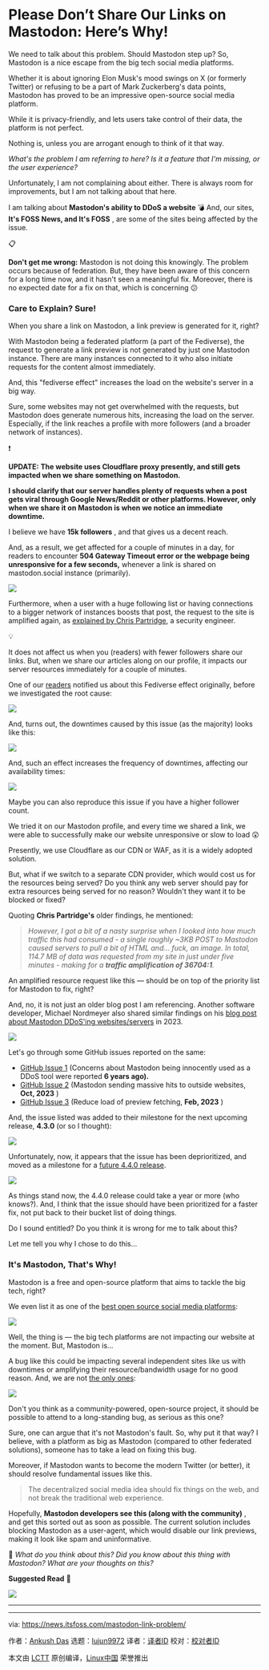[#]: subject: "Please Don’t Share Our Links on Mastodon: Here’s Why!"
[#]: via: "https://news.itsfoss.com/mastodon-link-problem/"
[#]: author: "Ankush Das https://news.itsfoss.com/author/ankush/"
[#]: collector: "lujun9972/lctt-scripts-1705972010"
[#]: translator: " "
[#]: reviewer: " "
[#]: publisher: " "
[#]: url: " "

Please Don’t Share Our Links on Mastodon: Here’s Why!
======
We need to talk about this problem. Should Mastodon step up?
So, Mastodon is a nice escape from the big tech social media platforms.

Whether it is about ignoring Elon Musk's mood swings on X (or formerly Twitter) or refusing to be a part of Mark Zuckerberg's data points, Mastodon has proved to be an impressive open-source social media platform.

While it is privacy-friendly, and lets users take control of their data, the platform is not perfect.

Nothing is, unless you are arrogant enough to think of it that way.

_What's the problem I am referring to here? Is it a feature that I'm missing, or the user experience?_

Unfortunately, I am not complaining about either. There is always room for improvements, but I am not talking about that here.

I am talking about **Mastodon's ability to DDoS a website** 💣 And, our sites, **It's FOSS News, and It's FOSS** , are some of the sites being affected by the issue.

📋

****Don't get me wrong:**** Mastodon is not doing this knowingly. The problem occurs because of federation. But, they have been aware of this concern for a long time now, and it hasn't seen a meaningful fix. Moreover, there is no expected date for a fix on that, which is concerning 😕

### Care to Explain? Sure!

When you share a link on Mastodon, a link preview is generated for it, right?

With Mastodon being a federated platform (a part of the Fediverse), the request to generate a link preview is not generated by just one Mastodon instance. There are many instances connected to it who also initiate requests for the content almost immediately.

And, this "fediverse effect" increases the load on the website's server in a big way.

Sure, some websites may not get overwhelmed with the requests, but Mastodon does generate numerous hits, increasing the load on the server. Especially, if the link reaches a profile with more followers (and a broader network of instances).

❗

****UPDATE:**** __The website uses Cloudflare proxy presently, and still gets impacted when we share something on Mastodon.__

__I should clarify that our server handles plenty of requests when a post gets viral through Google News/Reddit or other platforms. However, only when we share it on Mastodon is when we notice an immediate downtime.__

I believe we have **15k followers** , and that gives us a decent reach.

And, as a result, we get affected for a couple of minutes in a day, for readers to encounter **504 Gateway Timeout error or the webpage being unresponsive for a few seconds,** whenever a link is shared on mastodon.social instance (primarily).

![][1]

Furthermore, when a user with a huge following list or having connections to a bigger network of instances boosts that post, the request to the site is amplified again, as [explained by Chris Partridge][2], a security engineer.

💡

It does not affect us when you (readers) with fewer followers share our links. But, when we share our articles along on our profile, it impacts our server resources immediately for a couple of minutes.

One of our [readers][3] notified us about this Fediverse effect originally, before we investigated the root cause:

![][4]

And, turns out, the downtimes caused by this issue (as the majority) looks like this:

![][5]

And, such an effect increases the frequency of downtimes, affecting our availability times:

![][6]

Maybe you can also reproduce this issue if you have a higher follower count.

We tried it on our Mastodon profile, and every time we shared a link, we were able to successfully make our website unresponsive or slow to load 😲

Presently, we use Cloudflare as our CDN or WAF, as it is a widely adopted solution.

But, what if we switch to a separate CDN provider, which would cost us for the resources being served? Do you think any web server should pay for extra resources being served for no reason? Wouldn't they want it to be blocked or fixed?

Quoting **Chris Partridge's** older findings, he mentioned:

> _However, I got a bit of a nasty surprise when I looked into how much traffic this had consumed - a single roughly ~3KB POST to Mastodon caused servers to pull a bit of HTML and… fuck, an image. In total, 114.7 MB of data was requested from my site in just under five minutes - making for a **traffic amplification of 36704:1**._

An amplified resource request like this — should be on top of the priority list for Mastodon to fix, right?

And, no, it is not just an older blog post I am referencing. Another software developer, Michael Nordmeyer also shared similar findings on his [blog post about Mastodon DDoS'ing websites/servers][7] in 2023.

![][8]

Let's go through some GitHub issues reported on the same:

  * [GitHub Issue 1][9] (Concerns about Mastodon being innocently used as a DDoS tool were reported **6 years ago).**
  * [GitHub Issue 2][10] (Mastodon sending massive hits to outside websites, **Oct, 2023** )
  * [GitHub Issue 3][11] (Reduce load of preview fetching, **Feb, 2023** )



And, the issue listed was added to their milestone for the next upcoming release, **4.3.0** (or so I thought):

![][12]

Unfortunately, now, it appears that the issue has been deprioritized, and moved as a milestone for a [future 4.4.0 release][13].

![][14]

As things stand now, the 4.4.0 release could take a year or more (who knows?). And, I think that the issue should have been prioritized for a faster fix, not put back to their bucket list of doing things.

Do I sound entitled? Do you think it is wrong for me to talk about this?

Let me tell you why I chose to do this...

### It's Mastodon, That's Why!

Mastodon is a free and open-source platform that aims to tackle the big tech, right?

We even list it as one of the [best open source social media platforms][15]:

![][16]

Well, the thing is — the big tech platforms are not impacting our website at the moment. But, Mastodon is...

A bug like this could be impacting several independent sites like us with downtimes or amplifying their resource/bandwidth usage for no good reason. And, we are not [the only ones][17]:

![][18]

Don't you think as a community-powered, open-source project, it should be possible to attend to a long-standing bug, as serious as this one?

Sure, one can argue that it's not Mastodon's fault. So, why put it that way? I believe, with a platform as big as Mastodon (compared to other federated solutions), someone has to take a lead on fixing this bug.

Moreover, if Mastodon wants to become the modern Twitter (or better), it should resolve fundamental issues like this.

> The decentralized social media idea should fix things on the web, and not break the traditional web experience.

Hopefully, **Mastodon developers see this (along with the community)** , and get this sorted out as soon as possible. The current solution includes blocking Mastodon as a user-agent, which would disable our link previews, making it look like spam and uninformative.

💬 _What do you think about this? Did you know about this thing with Mastodon? What are your thoughts on this?_

**Suggested Read** 📖

![][16]

* * *

--------------------------------------------------------------------------------

via: https://news.itsfoss.com/mastodon-link-problem/

作者：[Ankush Das][a]
选题：[lujun9972][b]
译者：[译者ID](https://github.com/译者ID)
校对：[校对者ID](https://github.com/校对者ID)

本文由 [LCTT](https://github.com/LCTT/TranslateProject) 原创编译，[Linux中国](https://linux.cn/) 荣誉推出

[a]: https://news.itsfoss.com/author/ankush/
[b]: https://github.com/lujun9972
[1]: https://news.itsfoss.com/content/images/2024/04/itsfoss-main.png
[2]: https://chris.partridge.tech/2022/request-amplification-in-mastodon/
[3]: https://mastodon.social/@t3rr0rz0n3@xarxa.cloud/112276384042399399
[4]: https://news.itsfoss.com/content/images/2024/04/mastodon-effect.png
[5]: https://news.itsfoss.com/content/images/2024/04/itsfoss-main-issues.png
[6]: https://news.itsfoss.com/content/images/2024/04/itsfoss-news.png
[7]: https://michaelnordmeyer.com/on-mastodon-ddosing-sites
[8]: https://michaelnordmeyer.com/assets/icons/grey.webp
[9]: https://github.com/mastodon/mastodon/issues/4486
[10]: https://github.com/mastodon/mastodon/issues/27266
[11]: https://github.com/mastodon/mastodon/issues/23662
[12]: https://news.itsfoss.com/content/images/2024/04/mastodon-milestone-release.png
[13]: https://github.com/mastodon/mastodon/milestone/5
[14]: https://news.itsfoss.com/content/images/2024/04/mastodon-issue-milestone-4-4-0.png
[15]: https://itsfoss.com/mainstream-social-media-alternaives/
[16]: https://itsfoss.com/content/images/size/w256h256/2022/12/android-chrome-192x192.png
[17]: https://mstdn.social/@stux/112346188861924441
[18]: https://news.itsfoss.com/content/images/2024/05/stux-on-mastodon-ddos.png
